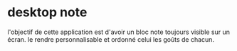 # desktop note
 l'objectif de cette application est d'avoir un bloc note toujours visible sur un écran.
 le rendre personnalisable et ordonné celui les goûts de chacun.
